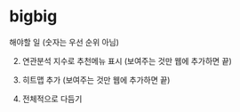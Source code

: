 # bigbig

해야할 일 (숫자는 우선 순위 아님)

2. 연관분석 지수로 추천메뉴 표시 (보여주는 것만 웹에 추가하면 끝)

4. 히트맵 추가 (보여주는 것만 웹에 추가하면 끝)
5. 전체적으로 다듬기 

